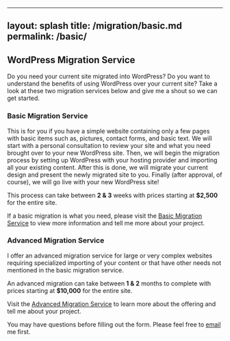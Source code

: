
---
layout: splash
title: /migration/basic.md
permalink: /basic/
---

## WordPress Migration Service ##

Do you need your current site migrated into WordPress?  Do you want to understand the benefits of using WordPress over your current site?  Take a look at these two migration services below and give me a shout so we can get started.

### Basic Migration Service ###

This is for you if you have a simple website containing only a few pages with basic items such as, pictures, contact forms, and basic text.  We will start with a personal consultation to review your site and what you need brought over to your new WordPress site.  Then, we will begin the migration process by setting up WordPress with your hosting provider and importing all your existing content.  After this is done, we will migrate your current design and present the newly migrated site to you.  Finally (after approval, of course), we will go live with your new WordPress site!

This process can take between **2 & 3** weeks with prices starting at **$2,500** for the entire site.

If a basic migration is what you need, please visit the [Basic Migration Service](http://mikefontenot.me/migration/basic) to view more information and tell me more about your project.

### Advanced Migration Service ###

I offer an advanced migration service for large or very complex websites requiring specialized importing of your content or that have other needs not mentioned in the basic migration service.

An advanced migration can take between **1 & 2** months to complete with prices starting at **$10,000** for the entire site.

Visit the [Advanced Migration Service](http://mikefontenot.me/migration/advanced) to learn more about the offering and tell me about your project. 

You may have questions before filling out the form.  Please feel free to [email](http://mikefontenot.me/contact) me first.
